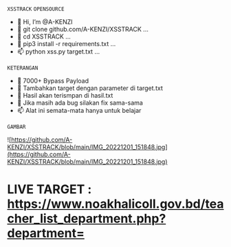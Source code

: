 ``XSSTRACK`` ``OPENSOURCE``
- 👋 Hi, I’m @A-KENZI
- 👀 git clone github.com/A-KENZI/XSSTRACK ...
- 🌱 cd XSSTRACK ...
- 💞️ pip3 install -r requirements.txt ...
- 📫 python xss.py target.txt ...

``KETERANGAN``
- 👋 7000+ Bypass Payload
- 👀 Tambahkan target dengan parameter di target.txt
- 🌱 Hasil akan terismpan di hasil.txt
- 💞️ Jika masih ada bug silakan fix sama-sama 
- 📫 Alat ini semata-mata hanya untuk belajar

``GAMBAR``

![https://github.com/A-KENZI/XSSTRACK/blob/main/IMG_20221201_151848.jpg](https://github.com/A-KENZI/XSSTRACK/blob/main/IMG_20221201_151848.jpg)

<!---
A-KENZI/A-KENZI is a ✨ special ✨ repository because its `README.md` (this file) appears on your GitHub profile.
You can click the Preview link to take a look at your changes.
--->
# LIVE TARGET : https://www.noakhalicoll.gov.bd/teacher_list_department.php?department=
